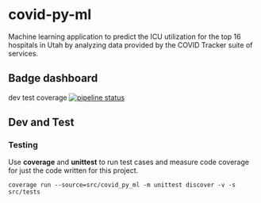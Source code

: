 # covid-py-ml

Machine learning application to predict the ICU utilization for the top 16 hospitals in Utah by analyzing data provided by the COVID Tracker suite of services.

## Badge dashboard
dev test coverage 
[![pipeline status](https://git.swilsycloud.com/%{project_path}/badges/dev/coverage.svg)](https://git.swilsycloud.com/%{project_path}/badges/dev)

## Dev and Test

### Testing

Use __coverage__ and __unittest__ to run test cases and measure code coverage for just the code written for this project.  

`coverage run --source=src/covid_py_ml -m unittest discover -v -s src/tests`